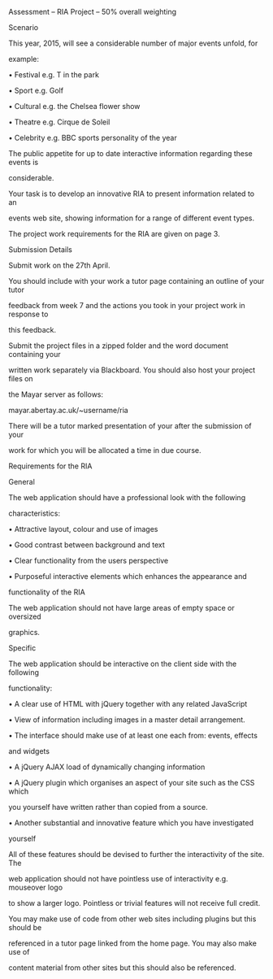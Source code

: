 Assessment – RIA Project – 50% overall weighting

Scenario

This year, 2015, will see a considerable number of major events unfold, for 

example:

• Festival e.g. T in the park

• Sport e.g. Golf

• Cultural e.g. the Chelsea flower show

• Theatre e.g. Cirque de Soleil

• Celebrity e.g. BBC sports personality of the year

The public appetite for up to date interactive information regarding these events is 

considerable.

Your task is to develop an innovative RIA to present information related to an 

events web site, showing information for a range of different event types. 

The project work requirements for the RIA are given on page 3.

Submission Details 

Submit work on the 27th April.

You should include with your work a tutor page containing an outline of your tutor 

feedback from week 7 and the actions you took in your project work in response to 

this feedback. 

Submit the project files in a zipped folder and the word document containing your 

written work separately via Blackboard. You should also host your project files on 

the Mayar server as follows:

mayar.abertay.ac.uk/~username/ria

There will be a tutor marked presentation of your after the submission of your 

work for which you will be allocated a time in due course.

Requirements for the RIA

General

The web application should have a professional look with the following 

characteristics:

• Attractive layout, colour and use of images

• Good contrast between background and text

• Clear functionality from the users perspective

• Purposeful interactive elements which enhances the appearance and 

functionality of the RIA

The web application should not have large areas of empty space or oversized 

graphics. 

Specific

The web application should be interactive on the client side with the following 

functionality:

• A clear use of HTML with jQuery together with any related JavaScript

• View of information including images in a master detail arrangement.

• The interface should make use of at least one each from: events, effects 

and widgets

• A jQuery AJAX load of dynamically changing information

• A jQuery plugin which organises an aspect of your site such as the CSS which 

you yourself have written rather than copied from a source.

• Another substantial and innovative feature which you have investigated 

yourself 

All of these features should be devised to further the interactivity of the site. The 

web application should not have pointless use of interactivity e.g. mouseover logo 

to show a larger logo. Pointless or trivial features will not receive full credit.

You may make use of code from other web sites including plugins but this should be 

referenced in a tutor page linked from the home page. You may also make use of 

content material from other sites but this should also be referenced.